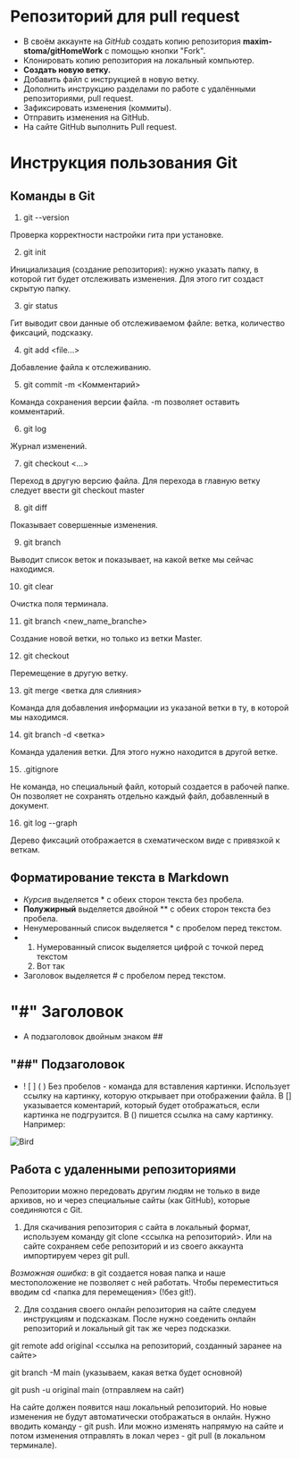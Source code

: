 # Репозиторий для pull request

* В своём аккаунте на *GitHub* создать копию репозитория **maxim-stoma/gitHomeWork** с помощью кнопки "Fork".
* Клонировать копию репозитория на локальный компьютер.
* **Создать новую ветку.**
* Добавить файл с инструкцией в новую ветку.
* Дополнить инструкцию разделами по работе с удалёнными репозиториями, pull request.
* Зафиксировать изменения (коммиты).
* Отправить изменения на GitHub.
* На сайте GitHub выполнить Pull request.



# Инструкция пользования Git
## Команды в Git
1. git --version

Проверка корректности настройки гита при установке.

2. git init 

Инициализация (создание репозитория): нужно указать папку, в которой гит будет отслеживать изменения. Для этого гит создаст скрытую папку.

3. gir status

Гит выводит свои данные об отслеживаемом файле: ветка, количество фиксаций, подсказку.

4. git add <file...>

Добавление файла к отслеживанию.

5. git commit -m <Комментарий>

Команда сохранения версии файла. -m позволяет оставить комментарий.

6. git log

Журнал изменений.

7. git checkout <...>

Переход в другую версию файла. Для перехода в главную ветку следует ввести git checkout master

8. git diff

Показывает совершенные изменения.

9. git branch

Выводит список веток и показывает, на какой ветке мы сейчас находимся.

10. git clear

Очистка поля терминала.

11. git branch <new_name_branche>

Создание новой ветки, но только из ветки Master.

12. git checkout <branch>

Перемещение в другую ветку.

13. git merge <ветка для слияния>

Команда для добавления информации из указаной ветки в ту, в которой мы находимся.

14. git branch -d <ветка>

Команда удаления ветки. Для этого нужно находится в другой ветке.

15. .gitignore

Не команда, но специальный файл, который создается в рабочей папке. Он позволяет не сохранять отдельно каждый файл, добавленный в документ.

16. git log --graph

Дерево фиксаций отображается в схематическом виде с привязкой к веткам.


## Форматирование текста в Markdown

* *Курсив* выделяется * с обеих сторон текста без пробела.
* **Полужирный** выделяется двойной ** с обеих сторон текста без пробела.
* Ненумерованный список выделяется * с пробелом перед текстом.
* 1. Нумерованный список выделяется цифрой с точкой перед текстом
  2. Вот так
* Заголовок выделяется # с пробелом перед текстом.
# "#" Заголовок
* А подзаголовок двойным знаком ##
## "##" Подзаголовок
* ! [ ] ( )
Без пробелов - команда для вставления картинки. Использует ссылку на картинку, которую открывает при отображении файла. В [] указывается коментарий, который будет отображаться, если картинка не подгрузится. В () пишется ссылка на саму картинку. Например:

![Bird](../bird.png)

## Работа с удаленными репозиториями

Репозитории можно передовать другим людям не только в виде архивов, но и через специальные сайты (как GitHub), которые соединяются с Git.

1. Для скачивания репозитория с сайта в локальный формат, используем команду git clone <ссылка на репозиторий>. Или на сайте сохраняем себе репозиторий и из своего аккаунта импортируем через git pull.

*Возможная ошибка*: в git создается новая папка и наше местоположение не позволяет с ней работать. Чтобы переместиться вводим cd <папка для перемещения> (!без git!).

2. Для создания своего онлайн репозитория на сайте следуем инструкциям и подсказкам. После нужно соеденить онлайн репозиторий и локальный git так же через подсказки. 

git remote add original <ссылка на репозиторий, созданный заранее на сайте>

git branch -M main (указываем, какая ветка будет основной)

git push -u original main (отправляем на сайт)

На сайте должен появится наш локальный репозиторий. Но новые изменения не будут автоматически отображаться в онлайн. Нужно вводить команду - git push. Или можно изменять напрямую на сайте и потом изменения отправлять в локал через - git pull (в локальном терминале).